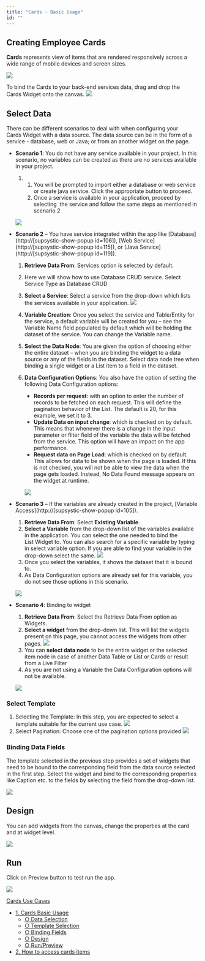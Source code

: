 ```yaml
---
title: "Cards - Basic Usage"
id: ""
---
```


## Creating Employee Cards

**Cards** represents view of items that are rendered responsively across a wide range of mobile devices and screen sizes.

[![](./assets/cards_basic_run.png)](./assets/cards_basic_run.png)

To bind the Cards to your back-end services data, drag and drop the Cards Widget onto the canvas. [![](./assets/cards_sel.png)](./assets/cards_sel.png)

## Select Data

There can be different scenarios to deal with when configuring your Cards Widget with a data source. The data source can be in the form of a service - database, web or Java; or from an another widget on the page.

- **Scenario 1**: You do not have any service available in your project. In this scenario, no variables can be created as there are no services available in your project.
    
    1. 1. You will be prompted to import either a database or web service or create java service. Click the appropriate button to proceed.
        2. Once a service is available in your application, proceed by selecting  the service and follow the same steps as mentioned in scenario 2
    
    [![](./assets/cards_basic_data1.png)](./assets/cards_basic_data1.png)
- **Scenario 2** – You have service integrated within the app like [Database](http://[supsystic-show-popup id=106]), [Web Service](http://[supsystic-show-popup id=115]), or [Java Service](http://[supsystic-show-popup id=119]).
    1. **Retrieve Data From**: Services option is selected by default.
    2. Here we will show how to use Database CRUD service. Select Service Type as Database CRUD
    3. **Select a Service**: Select a service from the drop-down which lists the services available in your application. [![](./assets/cards_basic_data2_1.png)](./assets/cards_basic_data2_1.png)
    4. **Variable Creation**: Once you select the service and Table/Entity for the service, a default variable will be created for you – see the Variable Name field populated by default which will be holding the dataset of the service. You can change the Variable name.
    5. **Select the Data Node**: You are given the option of choosing either the entire dataset – when you are binding the widget to a data source or any of the fields in the dataset. Select data node tree when binding a single widget or a List item to a field in the dataset.
    6. **Data Configuration Options**: You also have the option of setting the following Data Configuration options:
        
        - **Records per request**: with an option to enter the number of records to be fetched on each request. This will define the pagination behavior of the List. The default is 20, for this example, we set it to 3.
        - **Update Data on input change**: which is checked on by default. This means that whenever there is a change in the input parameter or filter field of the variable the data will be fetched from the service. This option will have an impact on the app performance.
        - **Request data on Page Load**: which is checked on by default. This allows for data to be shown when the page is loaded. If this is not checked, you will not be able to view the data when the page gets loaded. Instead, No Data Found message appears on the widget at runtime.
        
        [![](./assets/cards_basic_data2_2.png)](./assets/cards_basic_data2_2.png)
- **Scenario 3** – If the variables are already created in the project, [Variable Access](http://[supsystic-show-popup id=105]).
    
    1. **Retrieve Data From**: Select **Existing Variable**.
    2. **Select a Variable** from the drop-down list of the variables available in the application. You can select the one needed to bind the List Widget to. You can also search for a specific variable by typing in select variable option. If you are able to find your variable in the drop-down select the same. [![](./assets/cards_basic_data3_1.png)](./assets/cards_basic_data3_1.png)
    3. Once you select the variables, it shows the dataset that it is bound to.
    4. As Data Configuration options are already set for this variable, you do not see those options in this scenario.
    
    [![](./assets/cards_basic_data3_2.png)](./assets/cards_basic_data3_2.png)
- **Scenario 4**: Binding to widget
    
    1. **Retrieve Data From**: Select the Retrieve Data From option as Widgets.
    2. **Select a widget** from the drop-down list. This will list the widgets present on this page, you cannot access the widgets from other pages. [![](./assets/cards_basic_data4_1.png)](./assets/cards_basic_data4_1.png)
    3. You can **select data node** to be the entire widget or the selected item node in case of another Data Table or List or Cards or result from a Live Filter
    4. As you are not using a Variable the Data Configuration options will not be available.
    
    [![](./assets/cards_basic_data4_2.png)](./assets/cards_basic_data4_2.png)

### Select Template

1. Selecting the Template: In this step, you are expected to select a template suitable for the current use case. [![](./assets/Card_template.png)](./assets/Card_template.png)
2. Select Pagination: Choose one of the pagination options provided [![](./assets/Card_pag.png)](./assets/Card_pag.png)

### Binding Data Fields

The template selected in the previous step provides a set of widgets that need to be bound to the corresponding field from the data source selected in the first step. Select the widget and bind to the corresponding properties like Caption etc. to the fields by selecting the field from the drop-down list.

[![](./assets/cards_basic_fields.png)](./assets/cards_basic_fields.png)

## Design

You can add widgets from the canvas, change the properties at the card and at widget level.

[![](./assets/cards_basic_design.png)](./assets/cards_basic_design.png)

## Run

Click on Preview button to test run the app.

[![](https://www.wavemaker.com./assets/cards_basic_run.png)](https://www.wavemaker.com./assets/cards_basic_run.png)

[Cards Use Cases](/learn/app-development/widgets/datalive/cards/card-use-cases/)

- [1\. Cards Basic Usage](/learn/app-development/widgets/datalive/cards/card-basic-usage/)
    - [○ Data Selection](#data-selection)
    - [○ Template Selection](#template-selection)
    - [○ Binding Fields](#binding-fields)
    - [○ Design](#design)
    - [○ Run/Preview](#run)
- [2\. How to access cards items](/learn/how-tos/capturing-card-items/)
